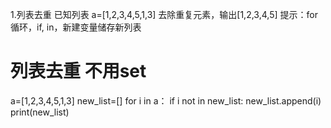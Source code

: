 1.列表去重
已知列表 a=[1,2,3,4,5,1,3]
去除重复元素，输出[1,2,3,4,5]
提示：for循环，if, in，新建变量储存新列表

# 列表去重  不用set
a=[1,2,3,4,5,1,3]
new_list=[]
for i in a：
    if i not in new_list:
        new_list.append(i)
print(new_list)        
    